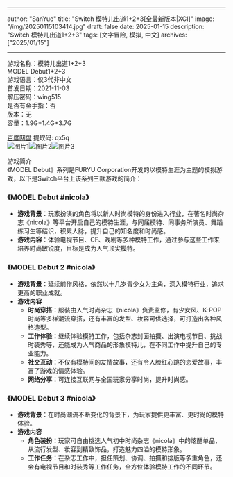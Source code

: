 
---
author: "SanYue"
title: "Switch 模特儿出道1+2+3[全最新版本|XCI]"
image: "/img/20250115103414.jpg"
draft: false
date: 2025-01-15
description: "Switch 模特儿出道1+2+3"
tags: [文字冒险, 模拟, 中文]
archives: ["2025/01/15"]

---

游戏名称：模特儿出道1+2+3   
MODEL Debut1+2+3     
游戏语言：仅3代非中文  
首发日期：2021-11-03  
解压密码：wing515  
是否有金手指：否  
版本：无   
容量：1.9G+1.4G+3.7G

[百度网盘](https://pan.baidu.com/s/1Xxpc5qUjdIZuUNY1FaJv3A) 提取码: qx5q  
![图片1](/img/03d214.jpg)![图片2](/img/50a03b.jpg)![图片3](/img/b68f4e.jpg)  

游戏简介  
《MODEL Debut》系列是FURYU Corporation开发的以模特生涯为主题的模拟游戏，以下是Switch平台上该系列三款游戏的简介：

### 《MODEL Debut #nicola》
- **游戏背景**：玩家扮演的角色将以新人时尚模特的身份进入行业，在著名时尚杂志《nicola》等平台开启自己的模特生涯，与同届模特、同事务所演员、舞蹈练习生等结识，积累人脉，提升自己的知名度和时尚感。
- **游戏内容**：体验电视节目、CF、戏剧等多种模特工作，通过参与这些工作来培养时尚敏锐度，目标是成为人气顶尖模特。

### 《MODEL Debut 2 #nicola》
- **游戏背景**：延续前作风格，依然以十几岁青少女为主角，深入模特行业，追求更高的职业成就。
- **游戏内容**
    - **时尚穿搭**：服装由人气时尚杂志《nicola》负责监修，有少女风、K-POP时尚等多样潮流穿搭，还有丰富的发型、妆容可供选择，可打造出各种风格造型。
    - **工作体验**：继续体验模特工作，包括杂志封面拍摄、出演电视节目、挑战时装秀等，还能成为人气商品的形象模特儿，在不同工作中提升自己的专业能力。
    - **社交互动**：不仅有模特间的友情故事，还有令人脸红心跳的恋爱故事，丰富了游戏的情感体验。
    - **网络分享**：可连接互联网与全国玩家分享时尚，提升时尚感。

### 《MODEL Debut 3 #nicola》
- **游戏背景**：在时尚潮流不断变化的背景下，为玩家提供更丰富、更时尚的模特体验。
- **游戏内容**
    - **角色装扮**：玩家可自由挑选人气初中时尚杂志《nicola》中的炫酷单品，从流行发型、妆容到精致饰品，打造魅力四溢的模特形象。
    - **工作任务**：在杂志工作中，担任策划、协调、拍摄和排版等多重角色，还会有电视节目和时装秀等工作任务，全方位体验模特工作的不同环节。
